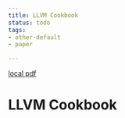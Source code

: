 ```yaml
---
title: LLVM Cookbook
status: todo
tags:
- other-default
- paper

---
```


[local pdf](../../../pdfs/LLVM%20Cookbook.pdf)

# LLVM Cookbook
